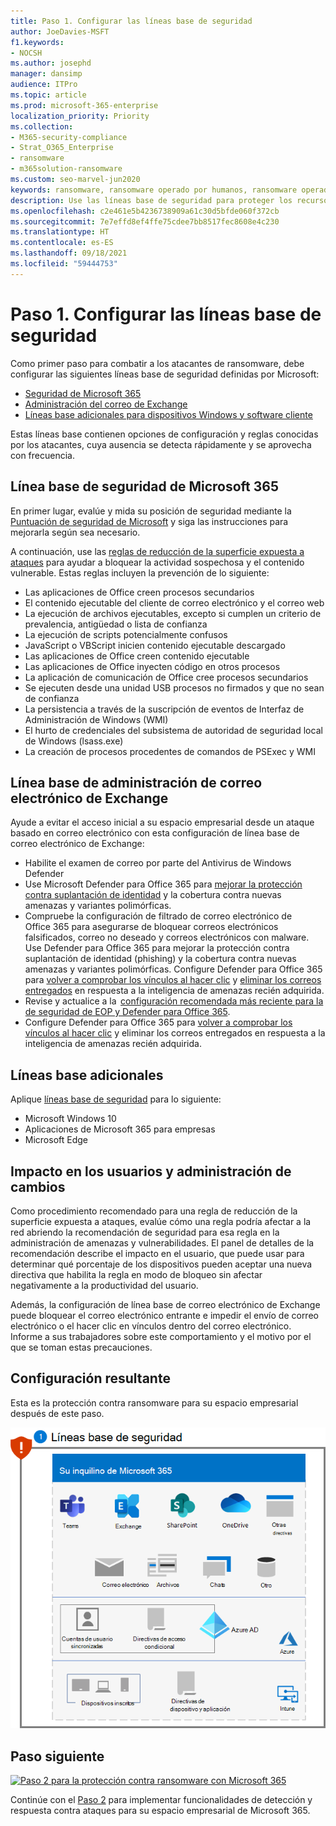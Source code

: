 ```yaml
---
title: Paso 1. Configurar las líneas base de seguridad
author: JoeDavies-MSFT
f1.keywords:
- NOCSH
ms.author: josephd
manager: dansimp
audience: ITPro
ms.topic: article
ms.prod: microsoft-365-enterprise
localization_priority: Priority
ms.collection:
- M365-security-compliance
- Strat_O365_Enterprise
- ransomware
- m365solution-ransomware
ms.custom: seo-marvel-jun2020
keywords: ransomware, ransomware operado por humanos, ransomware operado por personas, HumOR, ataque de extorsión, ataque de ransomware, cifrado, criptovirología
description: Use las líneas base de seguridad para proteger los recursos de Microsoft 365 frente a ataques de ransomware.
ms.openlocfilehash: c2e461e5b4236738909a61c30d5bfde060f372cb
ms.sourcegitcommit: 7e7effd8ef4ffe75cdee7bb8517fec8608e4c230
ms.translationtype: HT
ms.contentlocale: es-ES
ms.lasthandoff: 09/18/2021
ms.locfileid: "59444753"
---
```

# <a name="step-1-configure-security-baselines"></a>Paso 1. Configurar las líneas base de seguridad

Como primer paso para combatir a los atacantes de ransomware, debe configurar las siguientes líneas base de seguridad definidas por Microsoft:

- [Seguridad de Microsoft 365](#microsoft-365-security-baseline)
- [Administración del correo de Exchange](#exchange-email-management-baseline)
- [Líneas base adicionales para dispositivos Windows y software cliente](#additional-baselines)

Estas líneas base contienen opciones de configuración y reglas conocidas por los atacantes, cuya ausencia se detecta rápidamente y se aprovecha con frecuencia.

## <a name="microsoft-365-security-baseline"></a>Línea base de seguridad de Microsoft 365

En primer lugar, evalúe y mida su posición de seguridad mediante la [Puntuación de seguridad de Microsoft](/microsoft-365/security/defender/microsoft-secure-score) y siga las instrucciones para mejorarla según sea necesario.

A continuación, use las [reglas de reducción de la superficie expuesta a ataques](/microsoft-365/security/defender-endpoint/attack-surface-reduction) para ayudar a bloquear la actividad sospechosa y el contenido vulnerable. Estas reglas incluyen la prevención de lo siguiente:

- Las aplicaciones de Office creen procesos secundarios
- El contenido ejecutable del cliente de correo electrónico y el correo web
- La ejecución de archivos ejecutables, excepto si cumplen un criterio de prevalencia, antigüedad o lista de confianza
- La ejecución de scripts potencialmente confusos
- JavaScript o VBScript inicien contenido ejecutable descargado
- Las aplicaciones de Office creen contenido ejecutable
- Las aplicaciones de Office inyecten código en otros procesos
- La aplicación de comunicación de Office cree procesos secundarios
- Se ejecuten desde una unidad USB procesos no firmados y que no sean de confianza
- La persistencia a través de la suscripción de eventos de Interfaz de Administración de Windows (WMI)
- El hurto de credenciales del subsistema de autoridad de seguridad local de Windows (lsass.exe)
- La creación de procesos procedentes de comandos de PSExec y WMI

## <a name="exchange-email-management-baseline"></a>Línea base de administración de correo electrónico de Exchange 

Ayude a evitar el acceso inicial a su espacio empresarial desde un ataque basado en correo electrónico con esta configuración de línea base de correo electrónico de Exchange:

- Habilite el examen de correo por parte del Antivirus de Windows Defender
- Use Microsoft Defender para Office 365 para [mejorar la protección contra suplantación de identidad](/microsoft-365/security/office-365-security/anti-phishing-protection) y la cobertura contra nuevas amenazas y variantes polimórficas.
- Compruebe la configuración de filtrado de correo electrónico de Office 365 para asegurarse de bloquear correos electrónicos falsificados, correo no deseado y correos electrónicos con malware. Use Defender para Office 365 para mejorar la protección contra suplantación de identidad (phishing) y la cobertura contra nuevas amenazas y variantes polimórficas. Configure Defender para Office 365 para [volver a comprobar los vínculos al hacer clic](/microsoft-365/security/office-365-security/atp-safe-links) y [eliminar los correos entregados](/microsoft-365/security/office-365-security/zero-hour-auto-purge) en respuesta a la inteligencia de amenazas recién adquirida.
- Revise y actualice a la  [configuración recomendada más reciente para la de seguridad de EOP y Defender para Office 365](/microsoft-365/security/office-365-security/recommended-settings-for-eop-and-office365-atp).
- Configure Defender para Office 365 para [volver a comprobar los vínculos al hacer clic](/microsoft-365/security/office-365-security/set-up-safe-links-policies) y eliminar los correos entregados en respuesta a la inteligencia de amenazas recién adquirida.

## <a name="additional-baselines"></a>Líneas base adicionales

Aplique [líneas base de seguridad](https://techcommunity.microsoft.com/t5/microsoft-security-baselines/bg-p/Microsoft-Security-Baselines) para lo siguiente:

- Microsoft Windows 10
- Aplicaciones de Microsoft 365 para empresas
- Microsoft Edge

## <a name="impact-on-users-and-change-management"></a>Impacto en los usuarios y administración de cambios

Como procedimiento recomendado para una regla de reducción de la superficie expuesta a ataques, evalúe cómo una regla podría afectar a la red abriendo la recomendación de seguridad para esa regla en la administración de amenazas y vulnerabilidades. El panel de detalles de la recomendación describe el impacto en el usuario, que puede usar para determinar qué porcentaje de los dispositivos pueden aceptar una nueva directiva que habilita la regla en modo de bloqueo sin afectar negativamente a la productividad del usuario.

Además, la configuración de línea base de correo electrónico de Exchange puede bloquear el correo electrónico entrante e impedir el envío de correo electrónico o el hacer clic en vínculos dentro del correo electrónico. Informe a sus trabajadores sobre este comportamiento y el motivo por el que se toman estas precauciones.

## <a name="resulting-configuration"></a>Configuración resultante

Esta es la protección contra ransomware para su espacio empresarial después de este paso.

![Protección contra ransomware para su espacio empresarial de Microsoft 365 después del paso 1](../media/ransomware-protection-microsoft-365/ransomware-protection-microsoft-365-architecture-step1.png)


## <a name="next-step"></a>Paso siguiente

[![Paso 2 para la protección contra ransomware con Microsoft 365](../media/ransomware-protection-microsoft-365/ransomware-protection-microsoft-365-step2.png)](ransomware-protection-microsoft-365-attack-detection-response.md)

Continúe con el [Paso 2](ransomware-protection-microsoft-365-attack-detection-response.md) para implementar funcionalidades de detección y respuesta contra ataques para su espacio empresarial de Microsoft 365.
